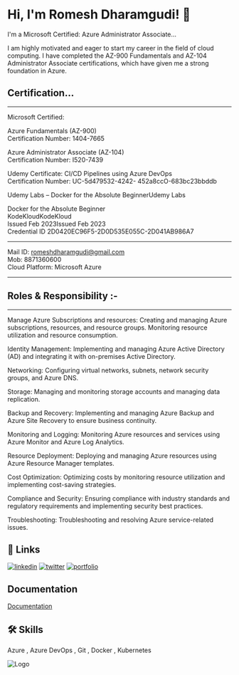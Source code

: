 # Hi, I'm Romesh Dharamgudi! 👋
I'm a Microsoft Certified: Azure Administrator Associate...

I am highly motivated and eager to start my career in the field of cloud computing. I have completed the AZ-900 Fundamentals and AZ-104 Administrator Associate certifications, which have given me a strong foundation in Azure.

## Certification...
****************************************************************
  
Microsoft Certified:

Azure Fundamentals (AZ-900)  
Certification Number: 1404-7665

Azure Administrator Associate (AZ-104)  
Certification Number: I520-7439

Udemy Certificate:
CI/CD Pipelines using Azure DevOps  
Certification Number: UC-5d479532-4242- 452a8ccO-683bc23bbddb


Udemy Labs – Docker for the Absolute BeginnerUdemy Labs            

Docker for the Absolute Beginner  
KodeKloudKodeKloud  
Issued Feb 2023Issued Feb 2023  
Credential ID 2D0420EC96F5-2D0D535E055C-2D041AB986A7

----------------------------------------------------------------
Mail ID: romeshdharamgudi@gmail.com   
Mob: 8871360600  
Cloud Platform: Microsoft Azure


----------------------------------------------------------------
## Roles & Responsibility :-
****************************************************************
Manage Azure Subscriptions and resources: Creating and managing Azure subscriptions, resources, and resource groups. Monitoring resource utilization and resource consumption.

Identity Management: Implementing and managing Azure Active Directory (AD) and integrating it with on-premises Active Directory.

Networking: Configuring virtual networks, subnets, network security groups, and Azure DNS.

Storage: Managing and monitoring storage accounts and managing data replication.

Backup and Recovery: Implementing and managing Azure Backup and Azure Site Recovery to ensure business continuity.

Monitoring and Logging: Monitoring Azure resources and services using Azure Monitor and Azure Log Analytics.

Resource Deployment: Deploying and managing Azure resources using Azure Resource Manager templates.

Cost Optimization: Optimizing costs by monitoring resource utilization and implementing cost-saving strategies.

Compliance and Security: Ensuring compliance with industry standards and regulatory requirements and implementing security best practices.

Troubleshooting: Troubleshooting and resolving Azure service-related issues.

## 🔗 Links
[![linkedin](https://www.linkedin.com/in/romeshdharamgudi/)](https://www.linkedin.com/)
[![twitter](https://twitter.com/RomeshDg02)](https://twitter.com/)
[![portfolio](https://hashnode.com/@RomeshDg02)](https://hashnode.com/)


## Documentation

[Documentation](https://linktodocumentation)


## 🛠 Skills
Azure , Azure DevOps , Git , Docker , Kubernetes


![Logo](https://res.cloudinary.com/hevo/images/f_auto,q_auto/v1633665902/hevo-learn/Azure-REST-API-Microsoft-Azure-Logo/Azure-REST-API-Microsoft-Azure-Logo.png?_i=AA)
